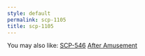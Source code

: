 ```yaml
---
style: default
permalink: scp-1105
title: scp-1105
---
```

You may also like:
[SCP-546](http://scp-wiki.net/scp-546)
[After Amusement](http://scp-wiki.net/after-amusement)